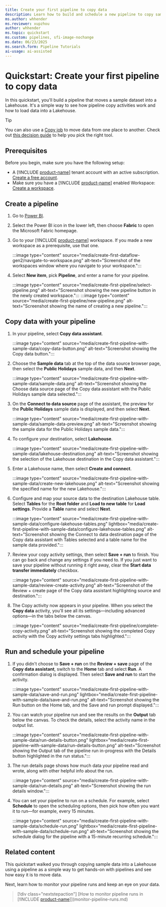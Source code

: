 ```yaml
---
title: Create your first pipeline to copy data
description: Learn how to build and schedule a new pipeline to copy sample data to a Lakehouse.
ms.author: whhender
ms.reviewer: xupzhou
author: whhender
ms.topic: quickstart
ms.custom: pipelines, sfi-image-nochange
ms.date: 06/23/2025
ms.search.form: Pipeline Tutorials
ai-usage: ai-assisted
---
```


# Quickstart: Create your first pipeline to copy data

In this quickstart, you'll build a pipeline that moves a sample dataset into a Lakehouse. It's a simple way to see how pipeline copy activities work and how to load data into a Lakehouse.

>[!TIP]
>You can also use a [Copy job](quickstart-copy-job.md) to move data from one place to another. Check out [this decision guide](../fundamentals/decision-guide-pipeline-dataflow-spark.md) to help you pick the right tool.

## Prerequisites

Before you begin, make sure you have the following setup:

- A [!INCLUDE [product-name](../includes/product-name.md)] tenant account with an active subscription. [Create a free account](https://azure.microsoft.com/free/).
- Make sure you have a [!INCLUDE [product-name](../includes/product-name.md)] enabled Workspace: [Create a workspace](../fundamentals/create-workspaces.md).

## Create a pipeline

1. Go to [Power BI](https://app.powerbi.com/).
1. Select the Power BI icon in the lower left, then choose **Fabric** to open the Microsoft Fabric homepage.

1. Go to your [!INCLUDE [product-name](../includes/product-name.md)] workspace. If you made a new workspace as a prerequisite, use that one.

   :::image type="content" source="media/create-first-dataflow-gen2/navigate-to-workspace.png" alt-text="Screenshot of the workspaces window where you navigate to your workspace.":::

1. Select **New item**, pick **Pipeline**, and enter a name for your pipeline.

   :::image type="content" source="media/create-first-pipeline/select-pipeline.png" alt-text="Screenshot showing the new pipeline button in the newly created workspace.":::
   :::image type="content" source="media/create-first-pipeline/new-pipeline.png" alt-text="Screenshot showing the name of creating a new pipeline.":::

## Copy data with your pipeline

1. In your pipeline, select **Copy data assistant**.

   :::image type="content" source="media/create-first-pipeline-with-sample-data/copy-data-button.png" alt-text="Screenshot showing the Copy data button.":::


1. Choose the **Sample data** tab at the top of the data source browser page, then select the **Public Holidays** sample data, and then **Next**.

   :::image type="content" source="media/create-first-pipeline-with-sample-data/sample-data.png" alt-text="Screenshot showing the Choose data source page of the Copy data assistant with the Public Holidays sample data selected.":::

1. On the **Connect to data source** page of the assistant, the preview for the **Public Holidays** sample data is displayed, and then select **Next**.

   :::image type="content" source="media/create-first-pipeline-with-sample-data/sample-data-preview.png" alt-text="Screenshot showing the sample data for the Public Holidays sample data.":::

1. To configure your destination, select **Lakehouse**.

   :::image type="content" source="media/create-first-pipeline-with-sample-data/lakehouse-destination.png" alt-text="Screenshot showing the selection of the Lakehouse destination in the Copy data assistant.":::

1. Enter a Lakehouse name, then select **Create and connect**.

   :::image type="content" source="media/create-first-pipeline-with-sample-data/create-new-lakehouse.png" alt-text="Screenshot showing the specified name for the new Lakehouse.":::

1. Configure and map your source data to the destination Lakehouse table. Select **Tables** for the **Root folder** and **Load to new table** for **Load settings**. Provide a **Table** name and select **Next**.

   :::image type="content" source="media/create-first-pipeline-with-sample-data/configure-lakehouse-tables.png" lightbox="media/create-first-pipeline-with-sample-data/configure-lakehouse-tables.png" alt-text="Screenshot showing the Connect to data destination page of the Copy data assistant with Tables selected and a table name for the sample data provided.":::

1. Review your copy activity settings, then select **Save + run** to finish. You can go back and change any settings if you need to. If you just want to save your pipeline without running it right away, clear the **Start data transfer immediately** checkbox.

   :::image type="content" source="media/create-first-pipeline-with-sample-data/review-create-activity.png" alt-text="Screenshot of the Review + create page of the Copy data assistant highlighting source and destination.":::

1. The Copy activity now appears in your pipeline. When you select the **Copy data** activity, you'll see all its settings—including advanced options—in the tabs below the canvas.

   :::image type="content" source="media/create-first-pipeline/complete-copy-activity.png" alt-text="Screenshot showing the completed Copy activity with the Copy activity settings tabs highlighted.":::

## Run and schedule your pipeline

1. If you didn't choose to **Save + run** on the **Review + save** page of the **Copy data assistant**, switch to the **Home** tab and select **Run**. A confirmation dialog is displayed. Then select **Save and run** to start the activity.

   :::image type="content" source="media/create-first-pipeline-with-sample-data/save-and-run.png" lightbox="media/create-first-pipeline-with-sample-data/save-and-run.png" alt-text="Screenshot showing the Run button on the Home tab, and the Save and run prompt displayed.":::

1. You can watch your pipeline run and see the results on the **Output** tab below the canvas. To check the details, select the activity name in the output list.

   :::image type="content" source="media/create-first-pipeline-with-sample-data/run-details-button.png" lightbox="media/create-first-pipeline-with-sample-data/run-details-button.png" alt-text="Screenshot showing the Output tab of the pipeline run in-progress with the Details button highlighted in the run status.":::

1. The run details page shows how much data your pipeline read and wrote, along with other helpful info about the run.

   :::image type="content" source="media/create-first-pipeline-with-sample-data/run-details.png" alt-text="Screenshot showing the run details window.":::

1. You can set your pipeline to run on a schedule. For example, select **Schedule** to open the scheduling options, then pick how often you want it to run—for example, every 15 minutes.

   :::image type="content" source="media/create-first-pipeline-with-sample-data/schedule-run.png" lightbox="media/create-first-pipeline-with-sample-data/schedule-run.png" alt-text="Screenshot showing the schedule dialog for the pipeline with a 15-minute recurring schedule.":::

## Related content

This quickstart walked you through copying sample data into a Lakehouse using a pipeline as a simple way to get hands-on with pipelines and see how easy it is to move data.

Next, learn how to monitor your pipeline runs and keep an eye on your data.

> [!div class="nextstepaction"]
> [How to monitor pipeline runs in [!INCLUDE [product-name](../includes/product-name.md)]](monitor-pipeline-runs.md)
